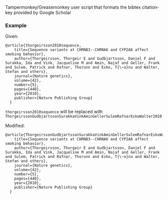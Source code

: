 Tampermonkey/Greasemonkey user script that formats the bibtex citation-key provided by Google Scholar

### Example

Given:

```
@article{thorgeirsson2010sequence,
    title={Sequence variants at CHRNB3--CHRNA6 and CYP2A6 affect smoking behavior},
    author={Thorgeirsson, Thorgeir E and Gudbjartsson, Daniel F and Surakka, Ida and Vink, Jacqueline M and Amin, Najaf and Geller, Frank and Sulem, Patrick and Rafnar, Thorunn and Esko, T{\~o}nu and Walter, Stefan and others},
    journal={Nature genetics},
    volume={42},
    number={5},
    pages={448},
    year={2010},
    publisher={Nature Publishing Group}
  }
```

`thorgeirsson2010sequence` will be replaced with `ThorgeirssonGudbjartssonSurakkaVinkAminGellerSulemRafnarEskoWalter2010`

Modified:

```
@article{ThorgeirssonGudbjartssonSurakkaVinkAminGellerSulemRafnarEskoWalter2010,
    title={Sequence variants at CHRNB3--CHRNA6 and CYP2A6 affect smoking behavior},
    author={Thorgeirsson, Thorgeir E and Gudbjartsson, Daniel F and Surakka, Ida and Vink, Jacqueline M and Amin, Najaf and Geller, Frank and Sulem, Patrick and Rafnar, Thorunn and Esko, T{\~o}nu and Walter, Stefan and others},
    journal={Nature genetics},
    volume={42},
    number={5},
    pages={448},
    year={2010},
    publisher={Nature Publishing Group}
  }
```
